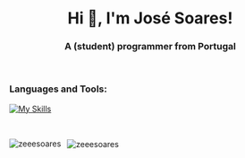 <h1 align="center">Hi 👋, I'm José Soares! </h1>
<h3 align="center">A (student) programmer from Portugal</h3>

<br>
<h3 align="left">Languages and Tools:</h3>


[![My Skills](https://skillicons.dev/icons?i=haskell,c,java,bash,linux)]()

<br>
<div>
  <p>
    <img align="left" src="https://github-readme-stats.vercel.app/api/top-langs?username=zeeesoares&show_icons=true&theme=tokyonight&locale=en&layout=compact" alt="zeeesoares" />
  </p>

  <p>&nbsp;
    <img align="center" src="https://github-readme-stats.vercel.app/api?username=zeeesoares&show_icons=true&theme=tokyonight&locale=en" alt="zeeesoares" />
  </p>
</div>
